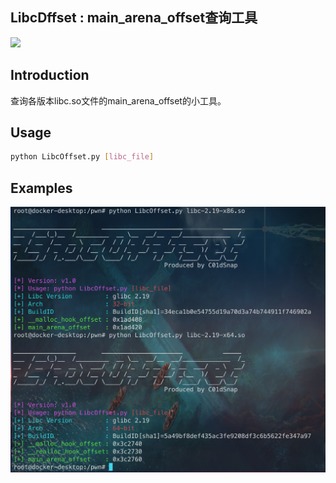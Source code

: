 ## LibcDffset : main_arena_offset查询工具

![](https://img.shields.io/badge/Python-2-brightgreen)

## Introduction

查询各版本libc.so文件的main_arena_offset的小工具。

## Usage

```bash
python LibcOffset.py [libc_file]
```

## Examples

![](/Examples.png)
